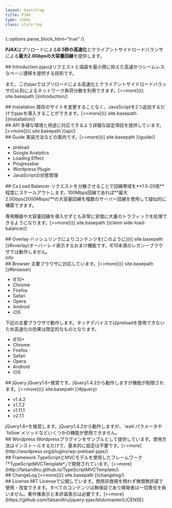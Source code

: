```yaml
---
layout: bootstrap
title: PJAX
type: index
class: style-top
---
```


{::options parse_block_html="true" /}

**PJAX**はプリロードによる**0.5秒の高速化**とクライアントサイドロードバランサによる**最大2.0Gbpsの大容量回線**を提供します。

<div class="row">

<div class="col-md-4">
## Introduction
pjaxはリクエストと描画を最小限に抑えた高速かつシームレスなページ遷移を提供する技術です。

また、このpjaxではプリロードによる高速化とクライアントサイドロードバランサ(CsLB)によるネットワーク負荷分散を利用できます。[>>more]({{ site.basepath }}introduction/)
</div>

<div class="col-md-4">
## Installation
既存のサイトを変更することなく、JavaScriptを2つ追加するだけでpjaxを導入することができます。[>>more]({{ site.basepath }}installation/)
</div>

<div class="col-md-4">
## API
多様な環境と用途に対応できるよう詳細な設定項目を提供しています。[>>more]({{ site.basepath }}api/)
</div>

</div>

<div class="row">

<div class="col-md-4">
## Guide
実装方法などの案内です。[>>more]({{ site.basepath }}guide/)

* preload
* Google Analytics
* Loading Effect
* Progressbar
* Wordpress Plugin
* JavaScriptの状態管理

</div>

<div class="col-md-4">
## Cs Load Balancer
リクエストを分散させることで回線帯域を**1.5-20倍**程度にスケールアウトします。100Mbps回線であれば**最大2.0Gbps(2000Mbps)**の大容量回線を複数のサーバー回線を使用して疑似的に構築できます。

専用機器や大容量回線を導入せずとも非常に安価に大量のトラフィックを処理できるようになります。[>>more]({{ site.basepath }}client-side-load-balancer/)

</div>

<div class="col-md-4">
## Overlay
ハッシュリンクによりコンテンツを[このように]({{ site.basepath }}#overlay)オーバーレイ表示するおまけ機能です。IE10未満のレガシーブラウザでは動作しません。

<div class="overlay">
info
</div>
</div>

</div>

<div class="row">

<div class="col-md-4">
## Browser
主要ブラウザに対応しています。[>>more]({{ site.basepath }}#browser)

* IE10+
* Chrome
* Firefox
* Safari
* Opera
* Android
* iOS

<aside class="overlay">
下記の主要ブラウザで動作します。タッチデバイスではpreloadを使用できないため高速化の効果は限定的なものとなります。

* IE10+
* Chrome
* Firefox
* Safari
* Opera
* Android
* iOS

</aside>

</div>

<div class="col-md-4">
## jQuery
jQuery1.6+推奨です。jQuery1.4.2から動作しますが機能が制限されます。[>>more]({{ site.basepath }}#jquery)

* v1.4.2
* v1.7.2
* v1.11.1
* v2.1.1

<aside class="overlay">
jQuery1.6+を推奨します。jQuery1.4.2から動作しますが、`wait`パラメータや`follow`メソッドなどいくつかの機能が使用できません。
</aside>

</div>

<div class="col-md-4">
## Wordpress
Wordpressプラグインをサンプルとして提供しています。使用方法はインストールするだけで、基本的に設定は不要です。[>>more](http://wordpress.org/plugins/wp-preload-pjax/)
</div>

</div>

<div class="row">

<div class="col-md-4">
## Framework
TypeScriptとMVCモデルを使用したフレームワーク｢*TypeScriptMVCTemplate*｣で開発されています。[>>more](http://falsandtru.github.io/TypeScriptMVCTemplate/)
</div>

<div class="col-md-4">
## ChangeLog
[>>more]({{ site.basepath }}changelog/)
</div>

<div class="col-md-4">
## License
MIT Licenseで公開しています。商用非商用を問わず無償無許諾で使用・改変できます。すべてのコンテンツは無保証であり開発者は一切責任を負いません。著作権表示と本許諾表示は必要です。[>>more](https://github.com/falsandtru/jquery-pjax/blob/master/LICENSE)
</div>

</div>
